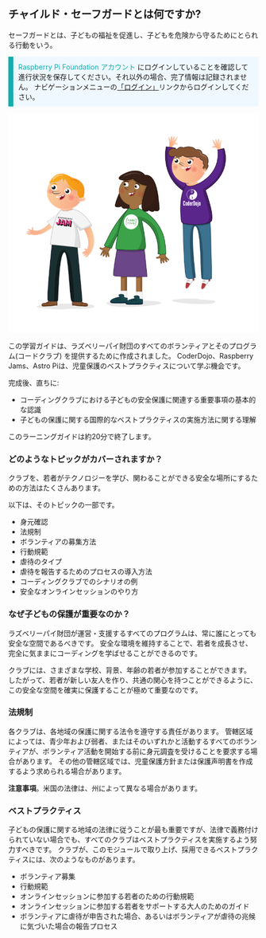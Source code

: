 ## チャイルド・セーフガードとは何ですか?

セーフガードとは、子どもの福祉を促進し、子どもを危険から守るためにとられる行動をいう。

<p style="border-left: solid; border-width:10px; border-color: #0faeb0; background-color: aliceblue; padding: 10px;">
<span style="color: #0faeb0">Raspberry Pi Foundation アカウント</span> にログインしていることを確認して進行状況を保存してください。それ以外の場合、完了情報は記録されません。 ナビゲーションメニューの<a href="https://my.raspberrypi.org/login">「ログイン」</a>リンクからログインしてください。
</p>

![3名の若者が立っている。](images/3-RPF-Kids.png)

この学習ガイドは、ラズベリーパイ財団のすべてのボランティアとそのプログラム(コードクラブ) を提供するために作成されました。 CoderDojo、Raspberry Jams、Astro Piは、児童保護のベストプラクティスについて学ぶ機会です。

完成後、直ちに:

* コーディングクラブにおける子どもの安全保護に関連する重要事項の基本的な認識
* 子どもの保護に関する国際的なベストプラクティスの実施方法に関する理解

このラーニングガイドは約20分で終了します。

### どのようなトピックがカバーされますか？

クラブを、若者がテクノロジーを学び、関わることができる安全な場所にするための方法はたくさんあります。

以下は、そのトピックの一部です。

* 身元確認
* 法規制
* ボランティアの募集方法
* 行動規範
* 虐待のタイプ
* 虐待を報告するためのプロセスの導入方法
* コーディングクラブでのシナリオの例
* 安全なオンラインセッションのやり方

### なぜ子どもの保護が重要なのか？

ラズベリーパイ財団が運営・支援するすべてのプログラムは、常に誰にとっても安全な空間であるべきです。 安全な環境を維持することで、若者を成長させ、完全に気ままにコーディングを学ばせることができるのです。

クラブには、さまざまな学校、背景、年齢の若者が参加することができます。 したがって、若者が新しい友人を作り、共通の関心を持つことができるように、この安全な空間を確実に保護することが極めて重要なのです。

### 法規制

各クラブは、各地域の保護に関する法令を遵守する責任があります。 管轄区域によっては、青少年および弱者、またはそのいずれかと活動するすべてのボランティアが、ボランティア活動を開始する前に身元調査を受けることを要求する場合があります。 その他の管轄区域では、児童保護方針または保護声明書を作成するよう求められる場合があります。

**注意事項**。米国の法律は、州によって異なる場合があります。

### ベストプラクティス

子どもの保護に関する地域の法律に従うことが最も重要ですが、法律で義務付けられていない場合でも、すべてのクラブはベストプラクティスを実施するよう努力すべきです。 クラブが、このモジュールで取り上げ、採用できるベストプラクティスには、次のようなものがあります。

* ボランティア募集
* 行動規範
* オンラインセッションに参加する若者のための行動規範
* オンラインセッションに参加する若者をサポートする大人のためのガイド
* ボランティアに虐待が申告された場合、あるいはボランティアが虐待の兆候に気づいた場合の報告プロセス
